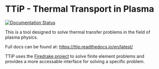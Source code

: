 # TTiP - Thermal Transport in Plasma

[![Documentation Status](https://readthedocs.org/projects/ttip/badge/?version=latest)](https://ttip.readthedocs.io/en/latest/?badge=latest)

This is a tool designed to solve thermal transfer problems in the field of plasma physics.

Full docs can be found at: https://ttip.readthedocs.io/en/latest/

TTiP uses the [Firedrake project](https://www.firedrakeproject.org/) to solve finite element problems and provides a more accessable interface for solving a specific problem.
